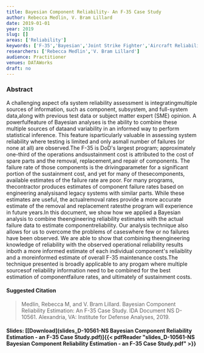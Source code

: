 ```yaml
---
title: Bayesian Component Reliability- An F-35 Case Study
author: Rebecca Medlin, V. Bram Lillard
date: 2019-01-01
year: 2019
slug: []
areas: ['Reliability']
keywords: ['F-35','Bayesian','Joint Strike Fighter','Aircraft Reliability','Depot Level Repairables']
researchers: ['Rebecca Medlin','V. Bram Lillard']
audience: Practitioner
venues: DATAWorks
draft: no
---
```




### Abstract
A challenging aspect ofa system reliability assessment is integratingmultiple sources of information, such as component, subsystem, and full-system data,along with previous test data or subject matter expert (SME) opinion. A powerfulfeature of Bayesian analyses is the ability to combine these multiple sources of dataand variability in an informed way to perform statistical inference. This feature isparticularly valuable in assessing system reliability where testing is limited and only asmall number of failures (or none at all) are observed.The F-35 is DoD's largest program; approximately one-third of the operations andsustainment cost is attributed to the cost of spare parts and the removal, replacement,and repair of components. The failure rate of those components is the drivingparameter for a significant portion of the sustainment cost, and yet for many of thesecomponents, available estimates of the failure rate are poor. For many programs, thecontractor produces estimates of component failure rates based on engineering analysisand legacy systems with similar parts. While these estimates are useful, the actualremoval rates provide a more accurate estimate of the removal and replacement ratesthe program will experience in future years.In this document, we show how we applied a Bayesian analysis to combine theengineering reliability estimates with the actual failure data to estimate componentreliability. Our analysis technique also allows for us to overcome the problems of caseswhere few or no failures have been observed. We are able to show that combining theengineering knowledge of reliability with the observed operational reliability results inboth a more informed estimate of each individual component's reliaiblity and a moreinformed estimate of overall F-35 maintenance costs.The technique presented is broadly applicable to any progam where multiple sourcesof reliability information need to be combined for the best estimation of componentfailure rates, and ultimately of sustainment costs.

#### Suggested Citation
> Medlin, Rebecca M, and V. Bram Lillard. Bayesian Component Reliability Estimation: An F-35 Case Study. IDA Document NS D-10561. Alexandria, VA: Institute for Defense Analyses, 2019.

#### Slides: [[Download](slides_D-10561-NS Bayesian Component Reliability Estimation - an F-35 Case Study.pdf)]{{< pdfReader "slides_D-10561-NS Bayesian Component Reliability Estimation - an F-35 Case Study.pdf" >}}




